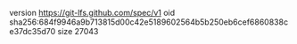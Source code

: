 version https://git-lfs.github.com/spec/v1
oid sha256:684f9946a9b713815d00c42e5189602564b5b250eb6cef6860838ce37dc35d70
size 27043
